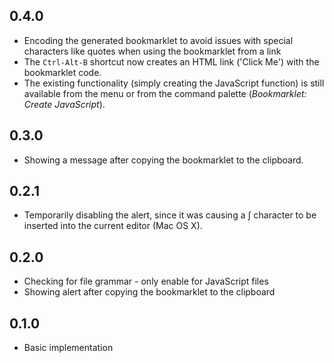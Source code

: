 ## 0.4.0
* Encoding the generated bookmarklet to avoid issues with special characters like quotes when using the bookmarklet from a link
* The `Ctrl-Alt-B` shortcut now creates an HTML link ('Click Me') with the bookmarklet code.
* The existing functionality (simply creating the JavaScript function) is still available from the menu or from the command palette (_Bookmarklet: Create JavaScript_).

## 0.3.0
* Showing a message after copying the bookmarklet to the clipboard.

## 0.2.1
* Temporarily disabling the alert, since it was causing a ∫ character to be inserted into the current editor (Mac OS X).

## 0.2.0
* Checking for file grammar - only enable for JavaScript files
* Showing alert after copying the bookmarklet to the clipboard

## 0.1.0
* Basic implementation
